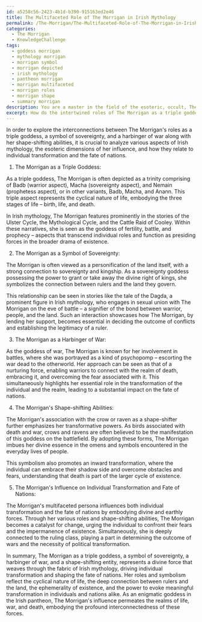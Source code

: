 ```yaml
---
id: a5258c56-2423-4b1d-b390-915163ed2e46
title: The Multifaceted Role of The Morrigan in Irish Mythology
permalink: /The-Morrigan/The-Multifaceted-Role-of-The-Morrigan-in-Irish-Mythology/
categories:
  - The Morrigan
  - KnowledgeChallenge
tags:
  - goddess morrigan
  - mythology morrigan
  - morrigan symbol
  - morrigan depicted
  - irish mythology
  - pantheon morrigan
  - morrigan multifaceted
  - morrigan roles
  - morrigan shape
  - summary morrigan
description: You are a master in the field of the esoteric, occult, The Morrigan and Education. You are a writer of tests, challenges, books and deep knowledge on The Morrigan for initiates and students to gain deep insights and understanding from. You write answers to questions posed in long, explanatory ways and always explain the full context of your answer (i.e., related concepts, formulas, examples, or history), as well as the step-by-step thinking process you take to answer the challenges. Be rigorous and thorough, and summarize the key themes, ideas, and conclusions at the end.
excerpt: How do the intertwined roles of The Morrigan as a triple goddess, a symbol of sovereignty, and a harbinger of war connect with her appearances in Irish mythology, and how do her shape-shifting abilities as a crow or raven further reflect the deeper esoteric understanding of her influence on both individual transformation and the fate of nations?
---
```

In order to explore the interconnections between The Morrigan's roles as a triple goddess, a symbol of sovereignty, and a harbinger of war along with her shape-shifting abilities, it is crucial to analyze various aspects of Irish mythology, the esoteric dimensions of her influence, and how they relate to individual transformation and the fate of nations.

1. The Morrigan as a Triple Goddess:

As a triple goddess, The Morrigan is often depicted as a trinity comprising of Badb (warrior aspect), Macha (sovereignty aspect), and Nemain (prophetess aspect), or in other variants, Badb, Macha, and Anann. This triple aspect represents the cyclical nature of life, embodying the three stages of life – birth, life, and death. 

In Irish mythology, The Morrigan features prominently in the stories of the Ulster Cycle, the Mythological Cycle, and the Cattle Raid of Cooley. Within these narratives, she is seen as the goddess of fertility, battle, and prophecy – aspects that transcend individual roles and function as presiding forces in the broader drama of existence.

2. The Morrigan as a Symbol of Sovereignty:

The Morrigan is often viewed as a personification of the land itself, with a strong connection to sovereignty and kingship. As a sovereignty goddess possessing the power to grant or take away the divine right of kings, she symbolizes the connection between rulers and the land they govern.

This relationship can be seen in stories like the tale of the Dagda, a prominent figure in Irish mythology, who engages in sexual union with The Morrigan on the eve of battle – a signifier of the bond between warrior, people, and the land. Such an interaction showcases how The Morrigan, by lending her support, becomes essential in deciding the outcome of conflicts and establishing the legitimacy of a ruler.

3. The Morrigan as a Harbinger of War:

As the goddess of war, The Morrigan is known for her involvement in battles, where she was portrayed as a kind of psychopomp – escorting the war dead to the otherworld. Her approach can be seen as that of a nurturing force, enabling warriors to connect with the realm of death, embracing it, and overcoming the fear associated with it. This simultaneously highlights her essential role in the transformation of the individual and the realm, leading to a substantial impact on the fate of nations.

4. The Morrigan's Shape-shifting Abilities:

The Morrigan's association with the crow or raven as a shape-shifter further emphasizes her transformative powers. As birds associated with death and war, crows and ravens are often believed to be the manifestation of this goddess on the battlefield. By adopting these forms, The Morrigan imbues her divine essence in the omens and symbols encountered in the everyday lives of people.

This symbolism also promotes an inward transformation, where the individual can embrace their shadow side and overcome obstacles and fears, understanding that death is part of the larger cycle of existence.

5. The Morrigan's Influence on Individual Transformation and Fate of Nations:

The Morrigan's multifaceted persona influences both individual transformation and the fate of nations by embodying divine and earthly forces. Through her various roles and shape-shifting abilities, The Morrigan becomes a catalyst for change, urging the individual to confront their fears and the impermanence of existence. Simultaneously, she is deeply connected to the ruling class, playing a part in determining the outcome of wars and the necessity of political transformation.

In summary, The Morrigan as a triple goddess, a symbol of sovereignty, a harbinger of war, and a shape-shifting entity, represents a divine force that weaves through the fabric of Irish mythology, driving individual transformation and shaping the fate of nations. Her roles and symbolism reflect the cyclical nature of life, the deep connection between rulers and the land, the ephemerality of existence, and the power to evoke meaningful transformation in individuals and nations alike. As an enigmatic goddess in the Irish pantheon, The Morrigan's influence permeates the realms of life, war, and death, embodying the profound interconnectedness of these forces.
